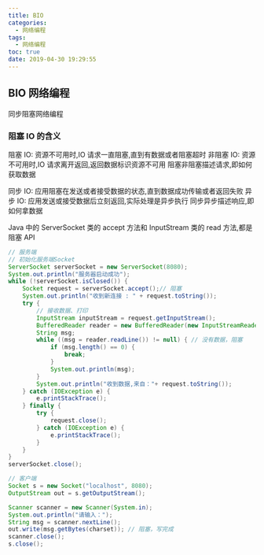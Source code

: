 ```yaml
---
title: BIO
categories:
  - 网络编程
tags:
  - 网络编程
toc: true
date: 2019-04-30 19:29:55
---
```


## BIO 网络编程

同步阻塞网络编程

### 阻塞 IO 的含义

阻塞 IO: 资源不可用时,IO 请求一直阻塞,直到有数据或者阻塞超时
非阻塞 IO: 资源不可用时,IO 请求离开返回,返回数据标识资源不可用
阻塞非阻塞描述请求,即如何获取数据

同步 IO: 应用阻塞在发送或者接受数据的状态,直到数据成功传输或者返回失败
异步 IO: 应用发送或接受数据后立刻返回,实际处理是异步执行
同步异步描述响应,即如何拿数据

Java 中的
ServerSocket 类的 accept 方法和 InputStream 类的 read 方法,都是阻塞 API

```java
// 服务端
// 初始化服务端Socket
ServerSocket serverSocket = new ServerSocket(8080);
System.out.println("服务器启动成功");
while (!serverSocket.isClosed()) {
    Socket request = serverSocket.accept();// 阻塞
    System.out.println("收到新连接 : " + request.toString());
    try {
        // 接收数据、打印
        InputStream inputStream = request.getInputStream();
        BufferedReader reader = new BufferedReader(new InputStreamReader(inputStream, "utf-8"));
        String msg;
        while ((msg = reader.readLine()) != null) { // 没有数据，阻塞
            if (msg.length() == 0) {
                break;
            }
            System.out.println(msg);
        }
        System.out.println("收到数据,来自："+ request.toString());
    } catch (IOException e) {
        e.printStackTrace();
    } finally {
        try {
            request.close();
        } catch (IOException e) {
            e.printStackTrace();
        }
    }
}
serverSocket.close();

// 客户端
Socket s = new Socket("localhost", 8080);
OutputStream out = s.getOutputStream();

Scanner scanner = new Scanner(System.in);
System.out.println("请输入：");
String msg = scanner.nextLine();
out.write(msg.getBytes(charset)); // 阻塞，写完成
scanner.close();
s.close();
```
